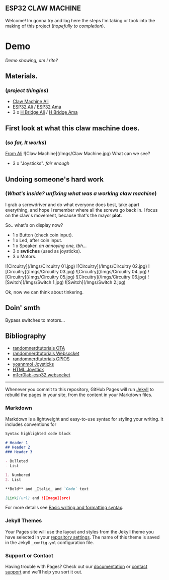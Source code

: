## ESP32 CLAW MACHINE
Welcome!
Im gonna try and log here the steps I'm taking or took into the making of this project (_hopefully to completion_).

# Demo
_*Demo showing, am I rite?*_

## Materials.
### (_project thingies_)
- [Claw Machine Ali](https://es.aliexpress.com/wholesale?SearchText=claw%20machine)
- [ESP32 Ali](https://es.aliexpress.com/wholesale?SearchText=esp32) / [ESP32 Ama](https://www.amazon.com/s?k=esp32)
- 3 x [H Bridge Ali](https://es.aliexpress.com/wholesale?SearchText=H+bridge+arduino) / [H Bridge Ama](https://www.amazon.com/s?k=h+bridge+arduino)

## First look at what this __claw machine__ does.
### (_so far, It works_)
[From Ali](https://es.aliexpress.com/item/1005003390056010.html?spm=a2g0o.productlist.0.0.78aa4144hfqjZs&algo_pvid=c3c81393-2dcb-4ee8-90cb-f53fe9cc25b0&algo_exp_id=c3c81393-2dcb-4ee8-90cb-f53fe9cc25b0-22&pdp_ext_f=%7B%22sku_id%22%3A%2212000025557493513%22%7D)
![Claw Machine](/Imgs/Claw Machine.jpg)
What can we see?
- 3 x "Joysticks". _fair enough_

## Undoing someone's hard work
### (_What's inside? unfixing what was a working claw machine_)
I grab a screwdriver and do what everyone does best, take apart everything, and hope I remember where all the screws go back in.
I focus on the claw's movement, because that's the mayor __plot__.

So.. what's on display now?
- 1 x Button (check coin input).
- 1 x Led, after coin input.
- 1 x Speaker. _an annoying one, tbh..._
- 3 x __swtiches__ (used as joysticks).
- 3 x Motors.

![Circuitry](/Imgs/Circuitry 01.jpg)
![Circuitry](/Imgs/Circuitry 02.jpg)
![Circuitry](/Imgs/Circuitry 03.jpg)
![Circuitry](/Imgs/Circuitry 04.jpg)
![Circuitry](/Imgs/Circuitry 05.jpg)
![Circuitry](/Imgs/Circuitry 06.jpg)
![Switch](/Imgs/Switch 1.jpg)
![Switch](/Imgs/Switch 2.jpg)

Ok, now we can think about tinkering.

## Doin' smth
Bypass switches to motors...

## Bibliography
- [randomnerdtutorials OTA](https://randomnerdtutorials.com/esp32-ota-over-the-air-arduino/)
- [randomnerdtutorials Websocket](https://randomnerdtutorials.com/esp32-websocket-server-arduino/)
- [randomnerdtutorials GPIOS](https://randomnerdtutorials.com/esp32-pinout-reference-gpios/)
- [yoannmoi Joysticks](https://yoannmoi.net/nipplejs/)
- [HTML Joystick](https://moshfeu.medium.com/how-to-build-an-html5-games-controller-with-arduino-nodejs-and-socket-io-part-2-bbd01bf36481)
- [m1cr0lab-esp32 websocket](https://m1cr0lab-esp32.github.io/remote-control-with-websocket/websocket-and-json/)

------------------------------------

Whenever you commit to this repository, GitHub Pages will run [Jekyll](https://jekyllrb.com/) to rebuild the pages in your site, from the content in your Markdown files.

### Markdown

Markdown is a lightweight and easy-to-use syntax for styling your writing. It includes conventions for

```markdown
Syntax highlighted code block

# Header 1
## Header 2
### Header 3

- Bulleted
- List

1. Numbered
2. List

**Bold** and _Italic_ and `Code` text

[Link](url) and ![Image](src)
```

For more details see [Basic writing and formatting syntax](https://docs.github.com/en/github/writing-on-github/getting-started-with-writing-and-formatting-on-github/basic-writing-and-formatting-syntax).

### Jekyll Themes

Your Pages site will use the layout and styles from the Jekyll theme you have selected in your [repository settings](https://github.com/Jtroncho/Claw-Machine-ESP32/settings/pages). The name of this theme is saved in the Jekyll `_config.yml` configuration file.

### Support or Contact

Having trouble with Pages? Check out our [documentation](https://docs.github.com/categories/github-pages-basics/) or [contact support](https://support.github.com/contact) and we’ll help you sort it out.
